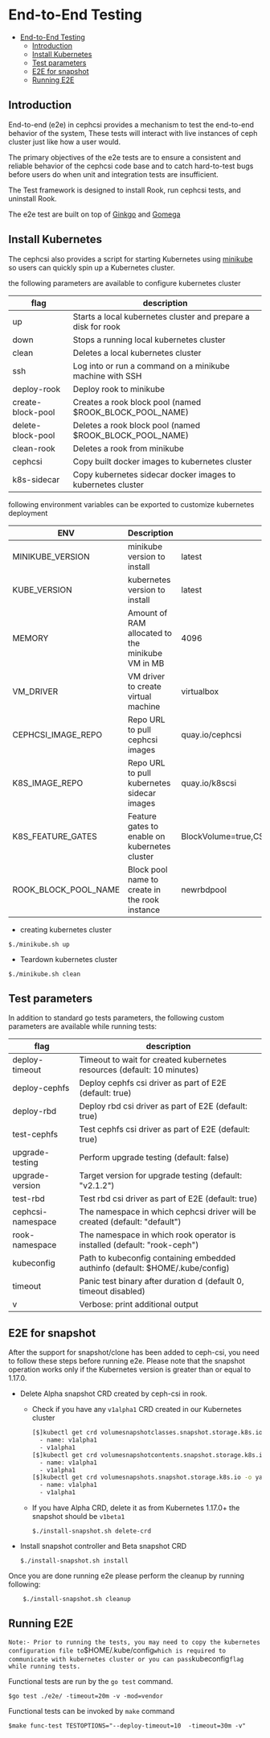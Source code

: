 # End-to-End Testing

- [End-to-End Testing](#end-to-end-testing)
  - [Introduction](#introduction)
  - [Install Kubernetes](#install-kubernetes)
  - [Test parameters](#test-parameters)
  - [E2E for snapshot](#e2e-for-snapshot)
  - [Running E2E](#running-e2e)

## Introduction

End-to-end (e2e) in cephcsi provides a mechanism to test the end-to-end
behavior of the system, These tests will interact with live instances of ceph
cluster just like how a user would.

The primary objectives of the e2e tests are to ensure a consistent and reliable
behavior of the cephcsi code base and to catch hard-to-test bugs before
users do when unit and integration tests are insufficient.

The Test framework is designed
to install Rook, run cephcsi tests, and uninstall Rook.

The e2e test are  built on top of  [Ginkgo](http://onsi.github.io/ginkgo/) and
[Gomega](http://onsi.github.io/gomega/)

## Install Kubernetes

The cephcsi also provides a script for starting Kubernetes using
[minikube](../scripts/minikube.sh) so users can quickly spin up a Kubernetes
cluster.

the following parameters are available to configure  kubernetes cluster

| flag              | description                                                   |
| ----------------- | ------------------------------------------------------------- |
| up                | Starts a local kubernetes cluster and prepare a disk for rook |
| down              | Stops a running local kubernetes cluster                      |
| clean             | Deletes a local kubernetes cluster                            |
| ssh               | Log into or run a command on a minikube machine with SSH      |
| deploy-rook       | Deploy rook to minikube                                       |
| create-block-pool | Creates a rook block pool (named $ROOK_BLOCK_POOL_NAME)       |
| delete-block-pool | Deletes a rook block pool (named $ROOK_BLOCK_POOL_NAME)       |
| clean-rook        | Deletes a rook from minikube                                  |
| cephcsi           | Copy built docker images to kubernetes cluster                |
| k8s-sidecar       | Copy kubernetes sidecar docker images to kubernetes cluster   |

following environment variables can be exported to customize kubernetes deployment

| ENV                  | Description                                      | Default                                                            |
|----------------------|--------------------------------------------------|--------------------------------------------------------------------|
| MINIKUBE_VERSION     | minikube version to install                      | latest                                                             |
| KUBE_VERSION         | kubernetes version to install                    | latest                                                             |
| MEMORY               | Amount of RAM allocated to the minikube VM in MB | 4096                                                               |
| VM_DRIVER            | VM driver to create virtual machine              | virtualbox                                                         |
| CEPHCSI_IMAGE_REPO   | Repo URL to pull cephcsi images                  | quay.io/cephcsi                                                    |
| K8S_IMAGE_REPO       | Repo URL to pull kubernetes sidecar images       | quay.io/k8scsi                                                     |
| K8S_FEATURE_GATES    | Feature gates to enable on kubernetes cluster    | BlockVolume=true,CSIBlockVolume=true,VolumeSnapshotDataSource=true |
| ROOK_BLOCK_POOL_NAME | Block pool name to create in the rook instance   | newrbdpool                                                         |

- creating kubernetes  cluster

```console
$./minikube.sh up
```

- Teardown kubernetes cluster

```console
$./minikube.sh clean
```

## Test parameters

In addition to standard go tests parameters, the following custom parameters
are available while running tests:

| flag              | description                                                                   |
| ----------------- | ----------------------------------------------------------------------------- |
| deploy-timeout    | Timeout to wait for created kubernetes resources (default: 10 minutes)        |
| deploy-cephfs     | Deploy cephfs csi driver as part of E2E (default: true)                       |
| deploy-rbd        | Deploy rbd csi driver as part of E2E (default: true)                          |
| test-cephfs       | Test cephfs csi driver as part of E2E (default: true)                         |
| upgrade-testing   | Perform upgrade testing (default: false)                                      |
| upgrade-version   | Target version for upgrade testing (default: "v2.1.2")                        |
| test-rbd          | Test rbd csi driver as part of E2E (default: true)                            |
| cephcsi-namespace | The namespace in which cephcsi driver will be created (default: "default")    |
| rook-namespace    | The namespace in which rook operator is installed (default: "rook-ceph")      |
| kubeconfig        | Path to kubeconfig containing embedded authinfo (default: $HOME/.kube/config) |
| timeout           | Panic test binary after duration d (default 0, timeout disabled)              |
| v                 | Verbose: print additional output                                              |

## E2E for snapshot

After the support for snapshot/clone has been added to ceph-csi,
you need to follow these steps before running e2e.
Please note that the snapshot operation works only if the Kubernetes version
is greater than or equal to 1.17.0.

- Delete Alpha snapshot CRD created by ceph-csi in rook.
  - Check if you have any `v1alpha1` CRD created in our Kubernetes cluster

      ```bash
      [$]kubectl get crd volumesnapshotclasses.snapshot.storage.k8s.io -o yaml |grep v1alpha1
        - name: v1alpha1
        - v1alpha1
      [$]kubectl get crd volumesnapshotcontents.snapshot.storage.k8s.io -o yaml |grep v1alpha1
        - name: v1alpha1
        - v1alpha1
      [$]kubectl get crd volumesnapshots.snapshot.storage.k8s.io -o yaml |grep v1alpha1
        - name: v1alpha1
        - v1alpha1
      ```

  - If you have Alpha CRD, delete it as from Kubernetes 1.17.0+ the snapshot
    should be `v1beta1`

    ```console
    $./install-snapshot.sh delete-crd
    ```

- Install snapshot controller and Beta snapshot CRD

    ```console
    $./install-snapshot.sh install
    ```

Once you are done running e2e please perform the cleanup by running following:

```console
    $./install-snapshot.sh cleanup
```

## Running E2E

`
Note:- Prior to running the tests, you may need to copy the kubernetes configuration
file to `$HOME/.kube/config` which is required to communicate with kubernetes
cluster or you can pass `kubeconfig`flag while running tests.
`

Functional tests are run by the `go test` command.

 ```console
 $go test ./e2e/ -timeout=20m -v -mod=vendor
 ```

Functional  tests can be invoked by `make` command

```console
$make func-test TESTOPTIONS="--deploy-timeout=10  -timeout=30m -v"
```
